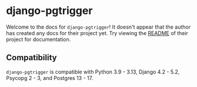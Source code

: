 # django-pgtrigger

Welcome to the docs for `django-pgtrigger`! It doesn't appear that the author has created any docs for their project yet. Try viewing the [README](https://github.com/AmbitionEng/django-pgtrigger) of their project for documentation.

## Compatibility

`django-pgtrigger` is compatible with Python 3.9 - 3.13, Django 4.2 - 5.2, Psycopg 2 - 3, and Postgres 13 - 17.
